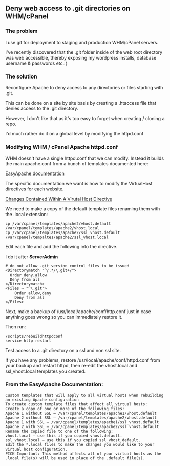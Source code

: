## Deny web access to .git directories on WHM/cPanel


### The problem

I use git for deployment to staging and production WHM/cPanel servers. 

I've recently discovered that the .git folder inside of the web root directory was web accessible, thereby exposing my wordpress installs, database username & passwords etc.:( 

### The solution

Reconfigure Apache to deny access to any directories or files starting with .git. 

This can be done on a site by site basis by creating a .htaccess file that denies access to the .git directory.

However, I don't like that as it's too easy to forget when creating / cloning a repo.

I'd much rather do it on a global level by modifying the httpd.conf

### Modifying WHM / cPanel Apache httpd.conf

WHM doesn't have a single httpd.conf that we can modify.   Instead it builds the main apache.conf from a bunch of templates documented here: 

[EasyApache documentation](http://docs.cpanel.net/twiki/bin/view/EasyApache3/)

The specific documentation we want is how to modify the VirtualHost directives for each website. 

[Changes Contained Within A Virutal Host Directive](http://docs.cpanel.net/twiki/bin/view/EasyApache/EasyApacheChangesWithinVirtualHost)

We need to make a copy of the default template files renaming them with the .local extension: 

```
cp /var/cpanel/templates/apache2/vhost.default /var/cpanel/templates/apache2/vhost.local 
cp /var/cpanel/templates/apache2/ssl_vhost.default /var/cpanel/tempaltes/apache2/ssl_vhost.local 
```

Edit each file and add the following into the <Virualhost> directive. 

I do it after **ServerAdmin**

```
# do not allow .git version control files to be issued
<Directorymatch "^/.*/\.git+/">
  Order deny,allow
  Deny from all
</Directorymatch>
<Files ~ "^\.git">
    Order allow,deny
    Deny from all 
</Files>
```

Next, make a backup of /usr/local/apache/conf/http.conf just in case anything goes wrong so you can immediately restore it. 

Then run:

```
/scripts/rebuildhttpdconf
service http restart
```

Test access to a .git directory on a ssl and non ssl site.  

If you have any problems, restore /usr/local/apache/conf/httpd.conf from your backup and restart httpd, then re-edit the vhost.local and ssl_vhost.local templates you created. 


### From the EasyApache Documentation:

```
Custom templates that will apply to all virtual hosts when rebuilding an existing Apache configuration
To create custom template files that affect all virtual hosts:
Create a copy of one or more of the following files:
Apache 1 without SSL — /var/cpanel/templates/apache1/vhost.default
Apache 2 without SSL — /var/cpanel/templates/apache2/vhost.default
Apache 1 with SSL — /var/cpanel/templates/apache1/ssl_vhost.default
Apache 2 with SSL — /var/cpanel/templates/apache2/ssl_vhost.default
Rename the copied file to one of the following:
vhost.local — use this if you copied vhost.default.
ssl_vhost.local — use this if you copied ssl_vhost.default.
Edit the *.local files to make the changes you would like to your virtual host configuration.
PICK Important: This method affects all of your virtual hosts as the .local file(s) will be used in place of the .default file(s).
```




